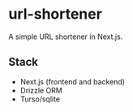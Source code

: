# url-shortener

A simple URL shortener in Next.js.

## Stack

- Next.js (frontend and backend)
- Drizzle ORM
- Turso/sqlite
